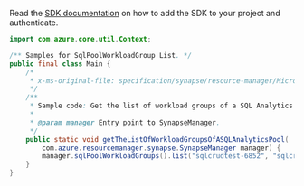 Read the [SDK documentation](https://github.com/Azure/azure-sdk-for-java/blob/azure-resourcemanager-synapse_1.0.0-beta.6/sdk/synapse/azure-resourcemanager-synapse/README.md) on how to add the SDK to your project and authenticate.

```java
import com.azure.core.util.Context;

/** Samples for SqlPoolWorkloadGroup List. */
public final class Main {
    /*
     * x-ms-original-file: specification/synapse/resource-manager/Microsoft.Synapse/stable/2021-06-01/examples/GetSqlPoolWorkloadGroupList.json
     */
    /**
     * Sample code: Get the list of workload groups of a SQL Analytics pool.
     *
     * @param manager Entry point to SynapseManager.
     */
    public static void getTheListOfWorkloadGroupsOfASQLAnalyticsPool(
        com.azure.resourcemanager.synapse.SynapseManager manager) {
        manager.sqlPoolWorkloadGroups().list("sqlcrudtest-6852", "sqlcrudtest-2080", "sqlcrudtest-9187", Context.NONE);
    }
}
```

